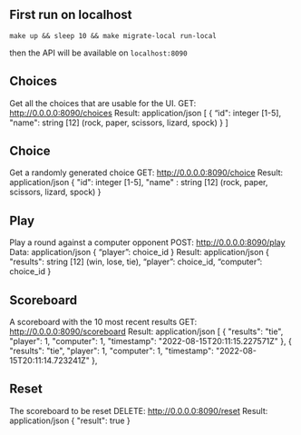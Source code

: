 ## First run on localhost

```shell
make up && sleep 10 && make migrate-local run-local
```
then the API will be available on `localhost:8090`

## Choices
Get all the choices that are usable for the UI.
GET: http://0.0.0.0:8090/choices
Result: application/json
[
  {
    “id": integer [1-5],
    "name": string [12] (rock, paper, scissors, lizard, spock)
  }
]

## Choice
Get a randomly generated choice
GET: http://0.0.0.0:8090/choice
Result: application/json
{
  "id": integer [1-5],
  "name" : string [12] (rock, paper, scissors, lizard, spock)
}

## Play
Play a round against a computer opponent
POST: http://0.0.0.0:8090/play
Data: application/json
{
  “player”: choice_id 
}
Result: application/json
{
  "results": string [12] (win, lose, tie),
  “player”: choice_id,
  “computer”:  choice_id
}

## Scoreboard
 A scoreboard with the 10 most recent results
GET: http://0.0.0.0:8090/scoreboard
Result: application/json
[
	{
		"results": "tie",
		"player": 1,
		"computer": 1,
		"timestamp": "2022-08-15T20:11:15.227571Z"
	},
	{
		"results": "tie",
		"player": 1,
		"computer": 1,
		"timestamp": "2022-08-15T20:11:14.723241Z"
	},

## Reset
The scoreboard to be reset
DELETE: http://0.0.0.0:8090/reset
Result: application/json
{
	"result": true
}